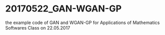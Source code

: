 # 20170522_GAN-WGAN-GP
the example code of GAN and WGAN-GP for Applications of Mathematics Softwares Class on 22.05.2017
